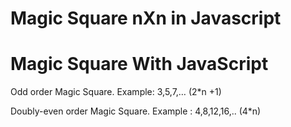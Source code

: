 # Magic Square nXn in Javascript
# Magic Square With JavaScript
Odd order Magic Square. 
  Example: 3,5,7,… (2*n +1)

Doubly-even order Magic Square.
  Example : 4,8,12,16,.. (4*n)
